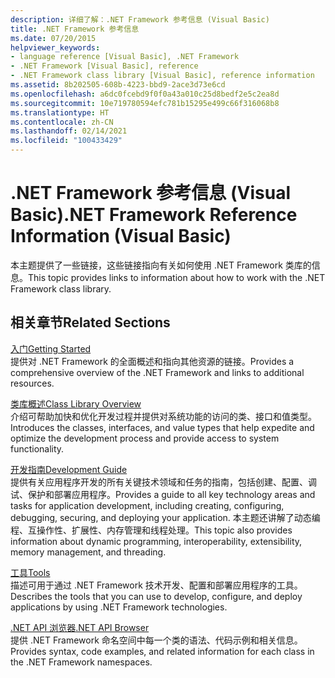 ```yaml
---
description: 详细了解：.NET Framework 参考信息 (Visual Basic)
title: .NET Framework 参考信息
ms.date: 07/20/2015
helpviewer_keywords:
- language reference [Visual Basic], .NET Framework
- .NET Framework [Visual Basic], reference
- .NET Framework class library [Visual Basic], reference information
ms.assetid: 8b202505-608b-4223-bbd9-2ace3d73e6cd
ms.openlocfilehash: a6dc0fcebd9f0f0a43a010c25d8bedf2e5c2ea8d
ms.sourcegitcommit: 10e719780594efc781b15295e499c66f316068b8
ms.translationtype: HT
ms.contentlocale: zh-CN
ms.lasthandoff: 02/14/2021
ms.locfileid: "100433429"
---
```

# <a name="net-framework-reference-information-visual-basic"></a><span data-ttu-id="af8ab-103">.NET Framework 参考信息 (Visual Basic)</span><span class="sxs-lookup"><span data-stu-id="af8ab-103">.NET Framework Reference Information (Visual Basic)</span></span>

<span data-ttu-id="af8ab-104">本主题提供了一些链接，这些链接指向有关如何使用 .NET Framework 类库的信息。</span><span class="sxs-lookup"><span data-stu-id="af8ab-104">This topic provides links to information about how to work with the .NET Framework class library.</span></span>  
  
## <a name="related-sections"></a><span data-ttu-id="af8ab-105">相关章节</span><span class="sxs-lookup"><span data-stu-id="af8ab-105">Related Sections</span></span>  

 [<span data-ttu-id="af8ab-106">入门</span><span class="sxs-lookup"><span data-stu-id="af8ab-106">Getting Started</span></span>](../../framework/get-started/index.md)  
 <span data-ttu-id="af8ab-107">提供对 .NET Framework 的全面概述和指向其他资源的链接。</span><span class="sxs-lookup"><span data-stu-id="af8ab-107">Provides a comprehensive overview of the .NET Framework and links to additional resources.</span></span>  
  
 [<span data-ttu-id="af8ab-108">类库概述</span><span class="sxs-lookup"><span data-stu-id="af8ab-108">Class Library Overview</span></span>](../../standard/class-library-overview.md)  
 <span data-ttu-id="af8ab-109">介绍可帮助加快和优化开发过程并提供对系统功能的访问的类、接口和值类型。</span><span class="sxs-lookup"><span data-stu-id="af8ab-109">Introduces the classes, interfaces, and value types that help expedite and optimize the development process and provide access to system functionality.</span></span>  
  
 [<span data-ttu-id="af8ab-110">开发指南</span><span class="sxs-lookup"><span data-stu-id="af8ab-110">Development Guide</span></span>](../../framework/development-guide.md)  
 <span data-ttu-id="af8ab-111">提供有关应用程序开发的所有关键技术领域和任务的指南，包括创建、配置、调试、保护和部署应用程序。</span><span class="sxs-lookup"><span data-stu-id="af8ab-111">Provides a guide to all key technology areas and tasks for application development, including creating, configuring, debugging, securing, and deploying your application.</span></span> <span data-ttu-id="af8ab-112">本主题还讲解了动态编程、互操作性、扩展性、内存管理和线程处理。</span><span class="sxs-lookup"><span data-stu-id="af8ab-112">This topic also provides information about dynamic programming, interoperability, extensibility, memory management, and threading.</span></span>  
  
 [<span data-ttu-id="af8ab-113">工具</span><span class="sxs-lookup"><span data-stu-id="af8ab-113">Tools</span></span>](../../framework/tools/index.md)  
 <span data-ttu-id="af8ab-114">描述可用于通过 .NET Framework 技术开发、配置和部署应用程序的工具。</span><span class="sxs-lookup"><span data-stu-id="af8ab-114">Describes the tools that you can use to develop, configure, and deploy applications by using .NET Framework technologies.</span></span>  
  
 [<span data-ttu-id="af8ab-115">.NET API 浏览器</span><span class="sxs-lookup"><span data-stu-id="af8ab-115">.NET API Browser</span></span>](../../../api/index.md)  
 <span data-ttu-id="af8ab-116">提供 .NET Framework 命名空间中每一个类的语法、代码示例和相关信息。</span><span class="sxs-lookup"><span data-stu-id="af8ab-116">Provides syntax, code examples, and related information for each class in the .NET Framework namespaces.</span></span>
